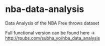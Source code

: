 # nba-data-analysis
Data Analysis of the NBA Free throws dataset


Full functional version can be found here -> http://rpubs.com/subha_yo/nba_data_analysis
